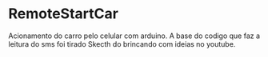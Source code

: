 # RemoteStartCar
 Acionamento do carro pelo celular com arduino.
 A base do codigo que faz a leitura do sms foi tirado Skecth do brincando com ideias no youtube.
